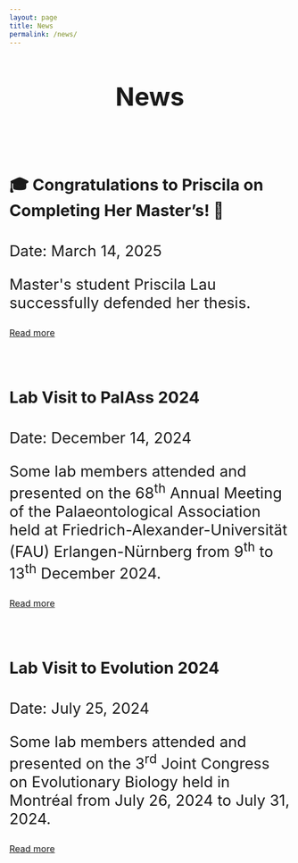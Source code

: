 ```yaml
---
layout: page
title: News
permalink: /news/
---
```


<style>
  .page-header h2.page-title {
    font-size: 2.8rem;
  }

  .updates-container .updates-content h4 {
    font-size: 1.8rem;
  }

  .updates-container .updates-content p {
    font-size: 1.7rem;
  }

  .updates-container .updates-content a.read-more {
    font-size: 1rem;
  }
</style>

<header class="page-header">
  <h2 class="page-title">News</h2>
  <br>
</header>

<div class="updates-container">


  <div class="updates">
    <article class="updates-content">
      <h4>🎓 Congratulations to Priscila on Completing Her Master’s! 🎉</h4>
        <p>
        Date: <time datetime="2025-03-14">March 14, 2025</time>
        </p>
        <p>
            Master's student Priscila Lau successfully defended her thesis.
       </p>
        <a href="/updates/priscila_defense" class="read-more">Read more</a>
    </article>
  </div>

  <br><br>

  <div class="updates">
    <article class="updates-content">
      <h4>Lab Visit to PalAss 2024</h4>
        <p>
        Date: <time datetime="2024-12-14">December 14, 2024</time>
        </p>
        <p>
        Some lab members attended and presented on the 68<sup>th</sup> Annual Meeting of the Palaeontological Association held at Friedrich-Alexander-Universität (FAU) Erlangen-Nürnberg from 9<sup>th</sup> to 13<sup>th</sup> December 2024.
        </p>
        <a href="/updates/palass2024" class="read-more">Read more</a>
    </article>
  </div>

  <br><br>

  <div class="updates">
    <article class="updates-content">
      <h4>Lab Visit to Evolution 2024</h4>
        <p>
        Date: <time datetime="2024-07-25">July 25, 2024</time>
        </p>
        <p>
        Some lab members attended and presented on the 3<sup>rd</sup> Joint Congress on Evolutionary Biology held in Montréal from July 26, 2024 to July 31, 2024.
        </p>
        <a href="/updates/evolution2024" class="read-more">Read more</a>
    </article>
  </div>

  <br><br>

</div>
